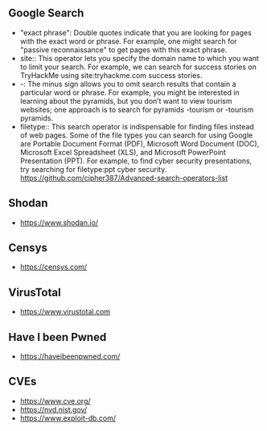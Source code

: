 ## Google Search

- "exact phrase": Double quotes indicate that you are looking for pages with the exact word or phrase. For example, one might search for "passive reconnaissance" to get pages with this exact phrase.
- site:: This operator lets you specify the domain name to which you want to limit your search. For example, we can search for success stories on TryHackMe using site:tryhackme.com success stories.
- -: The minus sign allows you to omit search results that contain a particular word or phrase. For example, you might be interested in learning about the pyramids, but you don’t want to view tourism websites; one approach is to search for pyramids -tourism or -tourism pyramids.
- filetype:: This search operator is indispensable for finding files instead of web pages. Some of the file types you can search for using Google are Portable Document Format (PDF), Microsoft Word Document (DOC), Microsoft Excel Spreadsheet (XLS), and Microsoft PowerPoint Presentation (PPT). For example, to find cyber security presentations, try searching for filetype:ppt cyber security.
https://github.com/cipher387/Advanced-search-operators-list 

## Shodan
- https://www.shodan.io/
## Censys
- https://censys.com/
## VirusTotal
- https://www.virustotal.com
## Have I been Pwned
- https://haveibeenpwned.com/
## CVEs
- https://www.cve.org/
- https://nvd.nist.gov/
- https://www.exploit-db.com/
